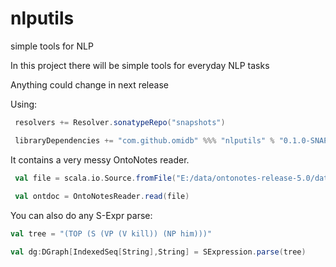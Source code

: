 # nlputils
simple tools for NLP

In this project there will be simple tools for everyday NLP tasks

Anything could change in next release 

Using:
```scala
 resolvers += Resolver.sonatypeRepo("snapshots")

 libraryDependencies += "com.github.omidb" %%% "nlputils" % "0.1.0-SNAPSHOT"
```

It contains a very messy OntoNotes reader.
 
```scala
 val file = scala.io.Source.fromFile("E:/data/ontonotes-release-5.0/data/files/data/english/annotations/mz/sinorama/10/ectb_1001.onf").getLines().toIndexedSeq
 
 val ontdoc = OntoNotesReader.read(file)
```

You can also do any S-Expr parse:

```scala
val tree = "(TOP (S (VP (V kill)) (NP him)))"

val dg:DGraph[IndexedSeq[String],String] = SExpression.parse(tree)
```